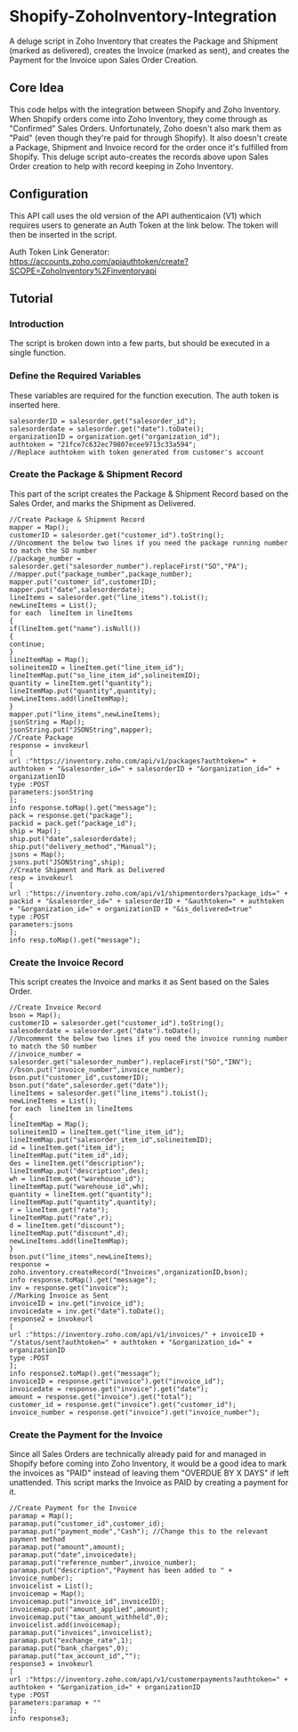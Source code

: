 # Shopify-ZohoInventory-Integration
A deluge script in Zoho Inventory that creates the Package and Shipment (marked as delivered), creates the Invoice (marked as sent), and creates the Payment for the Invoice upon Sales Order Creation.

## Core Idea
This code helps with the integration between Shopify and Zoho Inventory. When Shopify orders come into Zoho Inventory, they come through as "Confirmed" Sales Orders. Unfortunately, Zoho doesn't also mark them as "Paid" (even though they're paid for through Shopify). It also doesn't create a Package, Shipment and Invoice record for the order once it's fulfilled from Shopify. This deluge script auto-creates the records above upon Sales Order creation to help with record keeping in Zoho Inventory.

## Configuration
This API call uses the old version of the API authenticaion (V1) which requires users to generate an Auth Token at the link below. The token will then be inserted in the script.

Auth Token Link Generator: https://accounts.zoho.com/apiauthtoken/create?SCOPE=ZohoInventory%2Finventoryapi

## Tutorial

### Introduction
The script is broken down into a few parts, but should be executed in a single function.

### Define the Required Variables
These variables are required for the function execution. The auth token is inserted here.
```
salesorderID = salesorder.get("salesorder_id");
salesorderdate = salesorder.get("date").toDate();
organizationID = organization.get("organization_id");
authtoken = "21fce7c632ec79807ecee9713c33a594";
//Replace authtoken with token generated from customer's account
```

### Create the Package & Shipment Record
This part of the script creates the Package & Shipment Record based on the Sales Order, and marks the Shipment as Delivered.

```
//Create Package & Shipment Record
mapper = Map();
customerID = salesorder.get("customer_id").toString();
//Uncomment the below two lines if you need the package running number to match the SO number
//package_number = salesorder.get("salesorder_number").replaceFirst("SO","PA");
//mapper.put("package_number",package_number);
mapper.put("customer_id",customerID);
mapper.put("date",salesorderdate);
lineItems = salesorder.get("line_items").toList();
newLineItems = List();
for each  lineItem in lineItems
{
if(lineItem.get("name").isNull())
{
continue;
}
lineItemMap = Map();
solineitemID = lineItem.get("line_item_id");
lineItemMap.put("so_line_item_id",solineitemID);
quantity = lineItem.get("quantity");
lineItemMap.put("quantity",quantity);
newLineItems.add(lineItemMap);
}
mapper.put("line_items",newLineItems);
jsonString = Map();
jsonString.put("JSONString",mapper);
//Create Package
response = invokeurl
[
url :"https://inventory.zoho.com/api/v1/packages?authtoken=" + authtoken + "&salesorder_id=" + salesorderID + "&organization_id=" + organizationID
type :POST
parameters:jsonString
];
info response.toMap().get("message");
pack = response.get("package");
packid = pack.get("package_id");
ship = Map();
ship.put("date",salesorderdate);
ship.put("delivery_method","Manual");
jsons = Map();
jsons.put("JSONString",ship);
//Create Shipment and Mark as Delivered
resp = invokeurl
[
url :"https://inventory.zoho.com/api/v1/shipmentorders?package_ids=" + packid + "&salesorder_id=" + salesorderID + "&authtoken=" + authtoken + "&organization_id=" + organizationID + "&is_delivered=true"
type :POST
parameters:jsons
];
info resp.toMap().get("message");
```

### Create the Invoice Record
This script creates the Invoice and marks it as Sent based on the Sales Order.
```
//Create Invoice Record
bson = Map();
customerID = salesorder.get("customer_id").toString();
salesoderdate = salesorder.get("date").toDate();
//Uncomment the below two lines if you need the invoice running number to match the SO number
//invoice_number = salesorder.get("salesorder_number").replaceFirst("SO","INV");
//bson.put("invoice_number",invoice_number);
bson.put("customer_id",customerID);
bson.put("date",salesorder.get("date"));
lineItems = salesorder.get("line_items").toList();
newLineItems = List();
for each  lineItem in lineItems
{
lineItemMap = Map();
solineitemID = lineItem.get("line_item_id");
lineItemMap.put("salesorder_item_id",solineitemID);
id = lineItem.get("item_id");
lineItemMap.put("item_id",id);
des = lineItem.get("description");
lineItemMap.put("description",des);
wh = lineItem.get("warehouse_id");
lineItemMap.put("warehouse_id",wh);
quantity = lineItem.get("quantity");
lineItemMap.put("quantity",quantity);
r = lineItem.get("rate");
lineItemMap.put("rate",r);
d = lineItem.get("discount");
lineItemMap.put("discount",d);
newLineItems.add(lineItemMap);
}
bson.put("line_items",newLineItems);
response = zoho.inventory.createRecord("Invoices",organizationID,bson);
info response.toMap().get("message");
inv = response.get("invoice");
//Marking Invoice as Sent
invoiceID = inv.get("invoice_id");
invoicedate = inv.get("date").toDate();
response2 = invokeurl
[
url :"https://inventory.zoho.com/api/v1/invoices/" + invoiceID + "/status/sent?authtoken=" + authtoken + "&organization_id=" + organizationID
type :POST
];
info response2.toMap().get("message");
invoiceID = response.get("invoice").get("invoice_id");
invoicedate = response.get("invoice").get("date");
amount = response.get("invoice").get("total");
customer_id = response.get("invoice").get("customer_id");
invoice_number = response.get("invoice").get("invoice_number");
```

### Create the Payment for the Invoice
Since all Sales Orders are technically already paid for and managed in Shopify before coming into Zoho Inventory, it would be a good idea to mark the invoices as "PAID" instead of leaving them "OVERDUE BY X DAYS" if left unattended. This script marks the Invoice as PAID by creating a payment for it.

```
//Create Payment for the Invoice
paramap = Map();
paramap.put("customer_id",customer_id);
paramap.put("payment_mode","Cash"); //Change this to the relevant payment method
paramap.put("amount",amount);
paramap.put("date",invoicedate);
paramap.put("reference_number",invoice_number);
paramap.put("description","Payment has been added to " + invoice_number);
invoicelist = List();
invoicemap = Map();
invoicemap.put("invoice_id",invoiceID);
invoicemap.put("amount_applied",amount);
invoicemap.put("tax_amount_withheld",0);
invoicelist.add(invoicemap);
paramap.put("invoices",invoicelist);
paramap.put("exchange_rate",1);
paramap.put("bank_charges",0);
paramap.put("tax_account_id","");
response3 = invokeurl
[
url :"https://inventory.zoho.com/api/v1/customerpayments?authtoken=" + authtoken + "&organization_id=" + organizationID
type :POST
parameters:paramap + ""
];
info response3;
```
